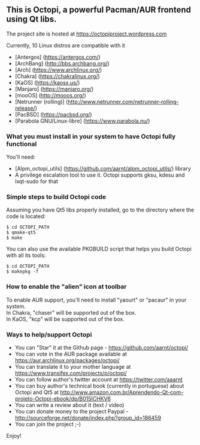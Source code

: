 ## This is Octopi, a powerful Pacman/AUR frontend using Qt libs.

The project site is hosted at https://octopiproject.wordpress.com

Currently, 10 Linux distros are compatible with it

 * [Antergos] (https://antergos.com/)
 * [ArchBang] (http://bbs.archbang.org/)
 * [Arch] (https://www.archlinux.org/)
 * [Chakra] (https://chakralinux.org/)
 * [KaOS] (https://kaosx.us/)
 * [Manjaro] (https://manjaro.org/)
 * [mooOS] (http://mooos.org/)
 * [Netrunner (rolling)] 
(http://www.netrunner.com/netrunner-rolling-release/)
 * [PacBSD] (https://pacbsd.org/)
 * [Parabola GNU/Linux-libre] (https://www.parabola.nu/)

### What you must install in your system to have Octopi fully functional

You'll need:
 * [Alpm_octopi_utils] (https://github.com/aarnt/alpm_octopi_utils/) library
 * A privilege escalation tool to use it. Octopi supports gksu, kdesu and lxqt-sudo for that
 
### Simple steps to build Octopi code

Assuming you have Qt5 libs properly installed, go to the directory where the code is located:

```
$ cd OCTOPI_PATH
$ qmake-qt5
$ make
```

You can also use the available PKGBUILD script that helps you build Octopi with all its tools:

```
$ cd OCTOPI_PATH
$ makepkg -f
```

### How to enable the "alien" icon at toolbar

To enable AUR support, you'll need to install "yaourt" or "pacaur" in your system.  
In Chakra, "chaser" will be supported out of the box.  
In KaOS, "kcp" will be supported out of the box.

### Ways to help/support Octopi

 * You can "Star" it at the Github page - https://github.com/aarnt/octopi/
 * You can vote in the AUR package available at https://aur.archlinux.org/packages/octopi/
 * You can translate it to your mother language at https://www.transifex.com/projects/p/octopi/
 * You can follow author's twitter account at https://twitter.com/aaarnt
 * You can buy author's technical book (currently in portuguese) about Octopi and Qt5 at 
http://www.amazon.com.br/Aprendendo-Qt-com-projeto-Octopi-ebook/dp/B015ICHKV6
 * You can write a review about it (text / video)
 * You can donate money to the project Paypal - http://sourceforge.net/donate/index.php?group_id=186459
 * You can join the project ;-)


Enjoy!
